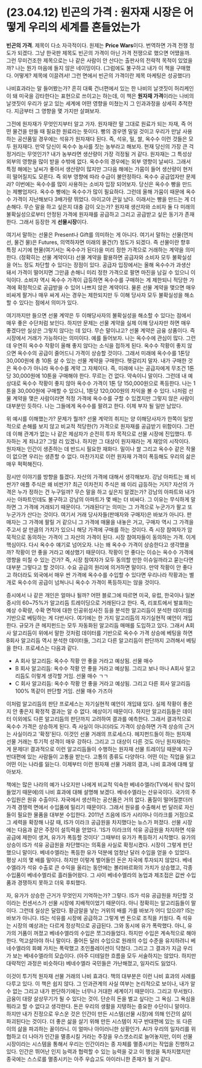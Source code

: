 # (23.04.12) 빈곤의 가격 : 원자재 시장은 어떻게 우리의 세계를 흔들었는가


**빈곤의 가격**. 제목이 다소 자극적이다. 원제는 **Price Wars**이다. 번역하면 가격 전쟁 정도가 되겠다. 그냥 한국판 제목도 빈곤의 가격이 아닌 가격 전쟁으로 했으면 어땠을까. 그런 무미건조한 제목으로는 나 같은 사람이 안 산다는 출판사의 전략적 목적이 있었을까? 나는 뭔가 마음에 들지 않은 네이밍이다. (그럼에도 불구하고 내가 이 책을 구매했다. 어떻게? 제목에 이끌려서! 그런 면에서 빈곤의 가격이란 제목 마케팅은 성공했다!)

나비효과라는 말 들어봤는가? 흔히 대륙 건너편에서 있는 한 나비의 날갯짓이 허리케인이 돼 미국을 강타한다는 표현으로 쓰이고는 하는데, 이 책은 **원자재 가격**이라는 나비의 날갯짓이 우리가 살고 있는 세계에 어떤 영향을 미쳤는지 그 인과과정을 상세히 추적한다. 지금부터 그 영향을 몇 가지만 살펴보자.

그전에 원자재가 무엇인지부터 알고 가자. 원자재란 말 그대로 원료가 되는 자재, 즉 어떤 물건을 만들 때 필요한 원료라는 뜻이다. 빵의 경우엔 밀일 것이고 우리가 만날 사용하는 공산품일 경우에는 석유가 원자재다 된다. 즉, 석유, 밀, 쌀, 옥수수 이런 것들은 모두 원자재다. 만약 당신이 옥수수 농사를 짓는 농부라고 해보자. 현재 당신의 가장 큰 걱정거리는 무엇인가? 내가 농부라면 생산량이 가장 걱정될 거 같다. 원자재는 그 특성상 외부의 영향을 많이 받을 수밖에 없다. 옥수수의 경우에는 외부 영향이 날씨다. 그래서 특정 해에는 날씨가 좋아서 생산량이 많지만 그다음 해에는 가뭄이 들어 생산량이 현저히 떨어질지도 모른다. 즉 외부 영향에 따라 수급이 불안정하다. 옥수수 공급업자만 문제랴? 이번에는 옥수수를 많이 사용하는 소비자 입장 되어보자. 당신은 옥수수 빵을 만드는 제빵업자다. 옥수수 빵에는 옥수수가 많이 필요하다. 그런데 올해 가뭄이 때문에 옥수수 가격이 지난해보다 3배가량 뛰었다. 아이고야 큰일 났다. 이래서는 빵을 만드는 게 더 손해다. 무슨 말을 하고 싶은지 대충 감이 오는가? 원자재 생산자와 소비자 둘 다 미래의 불확실성으로부터 안정된 가격에 원자재를 공급하고 그리고 공급받고 싶은 동기가 존재한다. 그래서 등장한 게 **선물시장**이다.

여기서 말하는 선물은 Present나 Gift를 의미하는 게 아니다. 여기서 말하는 선물(먼저 선, 물건 물)은 Futures, 의역하자면 미래의 물건(?) 정도가 되겠다. 즉 선물이란 향후 특정 시기에 현물(여기서는 옥수수가 된다)을 미리 정한 가격으로 거래하는 계약을 의미한다. (정확히는 선물 계약이다) 선물 계약을 활용하면 공급자와 소비자 모두 불확실성을 어느 정도 차단할 수 있다는 장점이 있다. 공급자 입장에서는 올해 옥수수가 과생산 돼서 가격이 떨어지면 그만큼 손해니 미리 정한 가격으로 팔면 마진을 남길 수 있으니 이익이다. 소비자 역시 옥수수 가격이 급등하면 옥수수를 구매하는 게 제한되니 적당한 가격에 확정적으로 공급받을 수 있어 나쁘지 않은 계약이다. 물론 선물 계약을 맺으면 매우 비싸게 팔거나 매우 싸게 사는 경우는 제한되지만 두 이해 당사자 모두 불확실성을 해소할 수 있다는 점에서 의미가 있다.

여기까지만 들으면 선물 계약은 두 이해당사자의 불확실성을 해소할 수 있다는 점에서 매우 좋은 수단처럼 보인다. 하지만 문제는 선물 계약을 실제 이해 당사자만 하면 매우 좋겠다만 실상은 그렇지 않다는 데 있다. 무슨 말이냐고? 선물 계약은 금융 상품이다. 즉 시장에서 거래가 가능하다는 의미이다. 예를 들어보자. 나는 옥수수에 관심이 많다. 그런데 우연히 옥수수 작황이 올해 좋지 않다는 소식을 접하게 된다. 옥수수 작황이 좋지 않으면 옥수수의 공급이 줄어드니 가격이 상승할 것이다. 그래서 미래에 옥수수를 1톤당 30,000원에 총 10톤 살 수 있는 선물 계약을 구매한다. 헷갈리지 말자. 내가 구매한 것은 옥수수가 아니라 옥수수를 계약 그 자체이다. 즉, 미래에 나는 공급자에게 무조건 1톤 당 30,000원에 10톤을 구매해야 한다. 무르는 건 없다. 약속이니 말이다. 그런데 내 예상대로 옥수수 작황이 좋지 않아 옥수수 가격이 1톤 당 150,000원으로 폭등한다. 나는 1톤을 30,000원에 구매할 수 있으니, 1톤당 120,000원의 차익을 볼 수 있다. 나처럼 선물 계약을 맺은 사람이라면 적정 가격에 옥수수를 구할 수 있겠지만 그렇지 않은 사람이 대부분인 듯하다. 나는 그들에게 옥수수를 팔려고 한다. 이제 부자 될 일만 남았다.

위 예시를 이해했는가? 문제가 뭘까? 선물 계약의 취지는 양 이해당사자가 한쪽이 일방적으로 손해를 보지 않고 비교적 적당한(?) 가격으로 원자재를 공급받기 위함이다. 그런데 이해 관계가 없는 나 같은 제삼자가 순전히 투자 목적으로 선물 시장에 진입했다. 투자하는 게 죄냐고? 그럴 리 있겠나. 하지만 그 대상이 원자재라는 게 재앙의 시작이다. 원자재는 인간이 생존하는 데 반드시 필요한 재화다. 밀이나 쌀 그리고 옥수수 같은 작물이 없으면 우리는 생존할 수 없다. 마찬가지로 이런 원자재 가격이 폭등해도 우리의 삶은 매우 퍽퍽해진다.

잠시만 이야기를 방향을 틀겠다. 자산의 가격에 대해서 생각해보자. 강남 아파트는 왜 비싼가? 애플 주식은 왜 비싼가? 최근 이차전지 주식은 왜 이리 급등하는 거지? 자산의 가격은 누가 정하는 건 누구일까? 무슨 말을 하고 싶은지 알겠는가? 강남의 아파트와 내가 사는 아파트인데도 불구하고 강남의 아파트가 몇 배는 더 비싸다. 그 이유는 무식하게 말하면 그 가격에 거래되기 때문이다. '거래된다'는 의미는 그 가격으로 누군가가 팔고 또 누군가가 산다는 것이다. 여기서 거래 당사자들(판매자와 구매자)은 바보가 아니다. 판매자는 그 가격에 팔릴 거 같으니 그 가격에 매물을 내놓은 거고, 구매자 역시 그 가격을 주고서 살 만큼의 가치가 있으니 해당 가격에 구매를 하는 것이다. 즉 시장 참여자가 암묵적으로 동의하는 가격이 그 자산의 가격이 된다. 시장 참여자들이 동의하는 가격. 이게 핵심이다. 다시 옥수수 얘기로 넘어오자. 나는 왜 옥수수 가격이 상승한다고 생각했을까? 작황이 안 좋을 거라고 예상했기 때문이다. 작황이 안 좋다는 이슈는 옥수수 가격에 영향을 미칠 수 있는 건가? 즉, 시장 참여자가 모두 동의할 만한 이슈일까라고 묻는다면 대부분 그렇다고 할 것이다. 수요 공급의 원리에 의거하면 말이다. 만약 작황이 안 좋다고 하더라도 외국에서 매우 싼 가격에 옥수수를 수입할 수 있다면 우리나라 작황과는 별개로 옥수수의 공급이 넘쳐나니 옥수수 가격이 폭등하지는 않을 것이다.

증시에서 나 같은 개인은 얼마나 될까? 어떤 블로그에 따르면 미국, 유럽, 한국이나 일본 증시의 60~75%가 알고리듬 트레이딩으로 거래된다고 한다. 즉, 리포트에서 발표하는 예상 수확량, 수확 면적에 대한 인공위성사진 등을 분석한 알고리듬이 분석한 데이터를 기반으로 베팅하는 게 다반사다. 여기에는 한 가지 알고리듬의 자기실현적 예언이 개입한다. 규모가 큰 헤지펀드는 모두 자동화된 알고리듬 매매를 도입하고 있다. 그래서 A회사 알고리듬이 위에서 말한 것처럼 데이터를 기반으로 옥수수 가격 상승에 베팅을 하면 B회사 알고리듬 역시 분석한 데이터들, 그리고 다른 알고리듬이 판단까지 고려해서 베팅을 한다. 프로세스는 다음과 같다.

* A 회사 알고리듬: 옥수수 작황 안 좋을 거라고 예상됨. 선물 매수
* B 회사 알고리듬: 옥수수 작황 안 좋을 거라고 예상됨. 그리고 보나 마나 A회사 알고리듬도 이렇게 생각할 거임. 선물 매수 ㄱㄱ
* C 회사 알고리듬: 옥수수 작황 안 좋을 거라고 예상됨. 그리고 다른 회사 알고리듬 100% 똑같이 판단할 거임. 선물 매수 가즈아

이처럼 알고리듬의 판단 프로세스는 자기실현적 예언이 개입돼 있다. 실제 작황이 좋은지 안 좋은지 확정적 결과는 알 수 없다. 예상이기 때문이다. 하지만 알고리듬들은 데이터 이외에도 다른 알고리듬의 판단까지 고려하여 결과를 예측한다. 그래서 결과적으로 옥수수 가격은 상승하게 된다. 즉 사실이 아니더라도 가격이 상승하면 가격 상승의 근거는 사실이라고 '확정'된다. 이것인 선물 거래의 프로세스다. 헤지펀드들이 하는 원자재 선물 거래는 투기적 성격이 매우 강하다. 그리고 그 대상이 다른 것도 아닌 원자재라는 게 문제다! 결과적으로 이런 알고리듬들이 수행하는 원자재 선물 트레이딩 때문에 지구 반대편에 있는 사람들이 고통을 받는다. 고통의 종류도 다양하다. 어떤 이는 직업을 읽고 어떤 이는 나라를 잃는다. 이제부터 이런 원자재 선물 거래의 결과, 나비 효과에 대해 알아보자.

책에는 많은 나라의 예가 나오지만 나에게 비교적 익숙한 베네수엘라(TV에서 워낙 많이 들었기 때문에)의 나비 효과에 대해 설명해 보겠다. 베네수엘라는 산유국이다. 국가의 주 수입원은 원유 수출이다. 자국에서 생산하는 공산품은 거의 없다. 품질이 떨어질뿐더러 가격 경쟁력 면에서 수입품에 밀리기 때문이다. 그래서 원유를 수출해서 번 달러로 자신들이 필요한 물품을 대부분 수입한다. 2011년 즈음에 IS가 시리아나 이라크를 거점으로 그 세력을 확장해 나갈 때, IS가 이라크 공급원을 차지했다는 뉴스가 퍼졌다. 선물 시장에는 다음과 같은 주장이 설득력을 얻었다. 'IS가 이라크의 석유 공급원을 차지하면 석유 공급에 제한이 생겨, 유가가 폭등할 것이다' 그때부터 유가가 폭등하기 시작했다. 유가의 상승이 IS가 석유 공급원을 차단했다는 의혹을 사실로 확정시켰다. 시장이 그렇게 판단했으니 말이다. 베네수엘라는 폭등한 유가 덕분에 엄청난 달러 수입을 얻을 수 있었다. 평상 시의 몇 배를 말이다. 하지만 이렇게 벌어들인 돈은 자국에 투자되지 않았다. 베네수엘라가 석유 수출로 큰 수익을 올리는 동안에는 볼리바르화의 가치가 상승했고, 각종 수입품이 베네수엘라로 흘러들어왔다. 그 사이 베네수엘라의 농업과 제조접은 값싼 수입품과 경쟁하지 못하고 더욱 후퇴했다.

자, 유가가 상승한 근거가 무엇인지 기억하는가? 그렇다. IS가 석유 공급원을 차단할 것이라는 컨센서스가 선물 시장에 지배적이었기 때문이다. 아니 정확히는 알고리듬들이 말이다. 그런데 실상은 달랐다. 황금알을 낳는 거위의 배를 가를 바보가 어디 있으랴? IS는 바보가 아니다. IS는 석유를 시장에 공급하고 그렇게 번 돈으로 조직을 키웠다. 즉 석유는 시장의 예상과는 다르게 정상적으로 공급된다. 그와 동시에 유가 폭락했다. 아니, 유가의 거품이 꺼졌고 베네수엘라의 수입은 쪼그라들었다. 하지만 수입은 계속적으로 해야 한다. 먹고살아야 하니 말이다. 줄어든 달러 수입으로 원래의 수입 수준을 유지하려니 베네수엘라의 화폐 가치는 폭락했고 초인플레이션이 닥쳤다. 그리고 그 결과가 지금 우리가 보는 베네수엘라의 모습이다. (아주 디테일한 흐름을 모두 서술하지는 않았다. 하지만 대략적인 과정은 비슷하다) 베네수엘라 국민들은 가난해졌고, 일자리도 잃었다.

이것이 투기적 원자재 선물 거래의 나비 효과다. 책의 대부분은 이런 나비 효과의 사례를 다루고 있다. 이 책은 쉽지 않다. 그 인과관계의 사실 여부는 논리적으로 보이나, 내가 알 수 없는 그리고 내가 판단하기에는 너무나 거대한 세계이기 때문이다. 그리고 무서웠다. 금융이 대량 살상무기가 될 수 있다는 것이. 단순히 돈을 벌고 싶다는 그 욕심. 그 욕심을 뭐라고 할 수 없다고 생각한다. 돈은 우리의 생활을 지탱하는 중요한 수단이니 말이다. 하지만 내가 진정으로 우스운 것은 인간이 만든 시스템(선물 시장)에 의해 인간의 삶이 파괴된다는 것이다. 더 좋은 삶을 살기 위해 만든 시스템이 지구 반대편에 있는 또 다른 이의 삶을 파괴하는 꼴이라니. 이 얼마나 아이러니한 상황인가. AI가 우리의 일자리를 위협하고 더 나아가 인간을 멸종시킬 거라는 주장을 우스갯소리로 늘어놓지만, 이미 선물 시장이라는 시스템을 통해서 우리는 인간이라는 종 자체를 멸종시키는 작업을 진행하고 있다. 인간은 뛰어난 인지 능력과 협력할 수 있는 능력을 갖고 이 행성을 독차지했지만 종국에는 스스로를 멸종시키는 아주 우습고도 아이러니한 존재가 될 거 같다.

